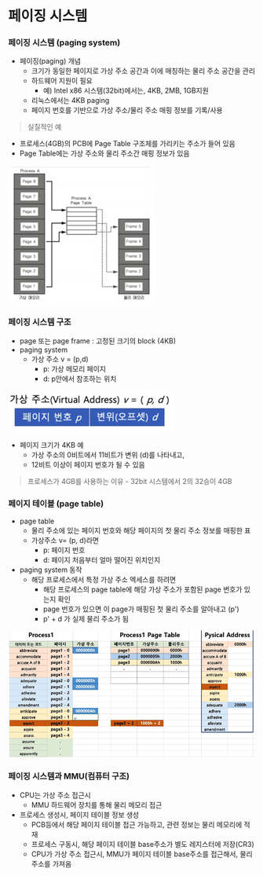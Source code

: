 # 페이징 시스템



### 페이징 시스템 (paging system)

- 페이징(paging) 개념
  - 크기가 동일한 페이지로 가상 주소 공간과 이에 매칭하는 물리 주소 공간을 관리
  - 하드웨어 지원이 필요
    - 예) Intel x86 시스템(32bit)에서는, 4KB, 2MB, 1GB지원
  - 리눅스에서는 4KB paging
  - 페이지 번호를 기반으로 가상 주소/물리 주소 매핑 정보를 기록/사용



> 실질적인 예

- 프로세스(4GB)의 PCB에 Page Table 구조체를 가리키는 주소가 들어 있음
- Page Table에는 가상 주소와 물리 주소간 매핑 정보가 있음

![img](../image/os/os_image43.png)



### 페이징 시스템 구조

- page 또는 page frame : 고정된 크기의 block (4KB)
- paging system
  - 가상 주소 v = (p,d)
    - p: 가상 메모리 페이지
    - d: p안에서 참조하는 위치

![img](../image/os/os_image44.png)

- 페이지 크기가 4KB 예
  - 가상 주소의 0비트에서 11비트가 변위 (d)를 나타내고,
  - 12비트 이상이 페이지 번호가 될 수 있음

> 프로세스가 4GB를 사용하는 이유 - 32bit 시스템에서 2의 32승이 4GB



### 페이지 테이블 (page table)

- page table
  - 물리 주소에 있는 페이지 번호와 해당 페이지의 첫 물리 주소 정보를 매핑한 표
  - 가상주소 v= (p, d)라면
    - p: 페이지 번호
    - d: 페이지 처음부터 얼마 떨어진 위치인지
- paging system 동작
  - 해당 프로세스에서 특정 가상 주소 엑세스를 하려면
    - 해당 프로세스의 page table에 해당 가상 주소가 포함된 page 번호가 있는지 확인
    - page 번호가 있으면 이 page가 매핑된 첫 물리 주소를 알아내고 (p')
    - p' + d 가 실제 물리 주소가 됨

![img](../image/os/os_image45.png)



### 페이징 시스템과 MMU(컴퓨터 구조)

- CPU는 가상 주소 접근시
  - MMU 하드웨어 장치를 통해 물리 메모리 접근
- 프로세스 생성시, 페이지 테이블 정보 생성
  - PCB등에서 해당 페이지 테이블 접근 가능하고, 관련 정보는 물리 메모리에 적재
  - 프로세스 구동시, 해당 페이지 테이블 base주소가 별도 레지스터에 저장(CR3)
  - CPU가 가상 주소 접근시, MMU가 페이지 테이블 base주소를 접근해서, 물리 주소를 가져옴